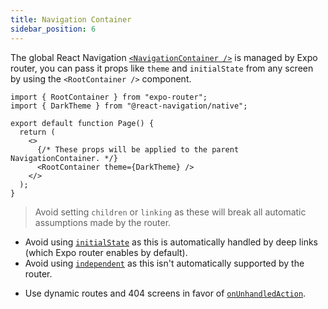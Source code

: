 ```yaml
---
title: Navigation Container
sidebar_position: 6
---
```


The global React Navigation [`<NavigationContainer />`](https://reactnavigation.org/docs/navigation-container/) is managed by Expo router, you can pass it props like `theme` and `initialState` from any screen by using the `<RootContainer />` component.

```tsx title=app/home.tsx
import { RootContainer } from "expo-router";
import { DarkTheme } from "@react-navigation/native";

export default function Page() {
  return (
    <>
      {/* These props will be applied to the parent NavigationContainer. */}
      <RootContainer theme={DarkTheme} />
    </>
  );
}
```

> Avoid setting `children` or `linking` as these will break all automatic assumptions made by the router.

- Avoid using [`initialState`](https://reactnavigation.org/docs/navigation-container/#initialstate) as this is automatically handled by deep links (which Expo router enables by default).
- Avoid using [`independent`](https://reactnavigation.org/docs/navigation-container/#independent) as this isn't automatically supported by the router.
<!-- - Avoid using [`fallback`](https://reactnavigation.org/docs/navigation-container/#fallback) as the container automatically uses the Splash Screen API to prevent white flashes. -->
- Use dynamic routes and 404 screens in favor of [`onUnhandledAction`](https://reactnavigation.org/docs/navigation-container/#onunhandledaction).
